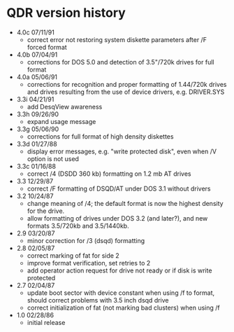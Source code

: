# QDR version history

- 4.0c 07/11/91
  - correct error not restoring system diskette parameters after /F forced format
- 4.0b 07/04/91
  - corrections for DOS 5.0 and detection of 3.5"/720k drives for full format
- 4.0a 05/06/91
  - corrections for recognition and proper formatting of 1.44/720k drives and drives resulting from the use of device drivers, e.g. DRIVER.SYS
- 3.3i 04/21/91
  - add DesqView awareness
- 3.3h 09/26/90
  - expand usage message
- 3.3g 05/06/90
  - corrections for full format of high density diskettes
- 3.3d 01/27/88
  - display error messages, e.g. "write protected disk", even when /V option is not used
- 3.3c 01/16/88
  - correct /4 (DSDD 360 kb) formatting on 1.2 mb AT drives
- 3.3 12/29/87
  - correct /F formatting of DSQD/AT under DOS 3.1 without drivers
- 3.2 10/24/87
  - change meaning of /4; the default format is now the highest density for the drive.
  - allow formatting of drives under DOS 3.2 (and later?), and new formats 3.5/720kb and 3.5/1440kb.
- 2.9 03/20/87
  -  minor correction for /3 (dsqd) formatting
- 2.8 02/05/87
  - correct marking of fat for side 2
  - improve format verification, set retries to 2
  - add operator action request for drive not ready or if disk is write protected
- 2.7 02/04/87
  - update boot sector with device constant when using /f to format, should correct problems with 3.5 inch dsqd drive
  - correct initialization of fat (not marking bad clusters) when using /f
- 1.0 02/28/86
  - initial release
